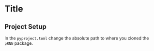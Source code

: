 # Title

## Project Setup

In the `pyproject.toml` change the absolute path to where you cloned the `pRNN` package.
